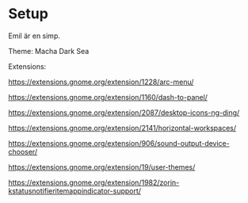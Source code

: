 # Setup
Emil är en simp.

Theme: Macha Dark Sea

Extensions:

https://extensions.gnome.org/extension/1228/arc-menu/

https://extensions.gnome.org/extension/1160/dash-to-panel/

https://extensions.gnome.org/extension/2087/desktop-icons-ng-ding/

https://extensions.gnome.org/extension/2141/horizontal-workspaces/

https://extensions.gnome.org/extension/906/sound-output-device-chooser/

https://extensions.gnome.org/extension/19/user-themes/

https://extensions.gnome.org/extension/1982/zorin-kstatusnotifieritemappindicator-support/